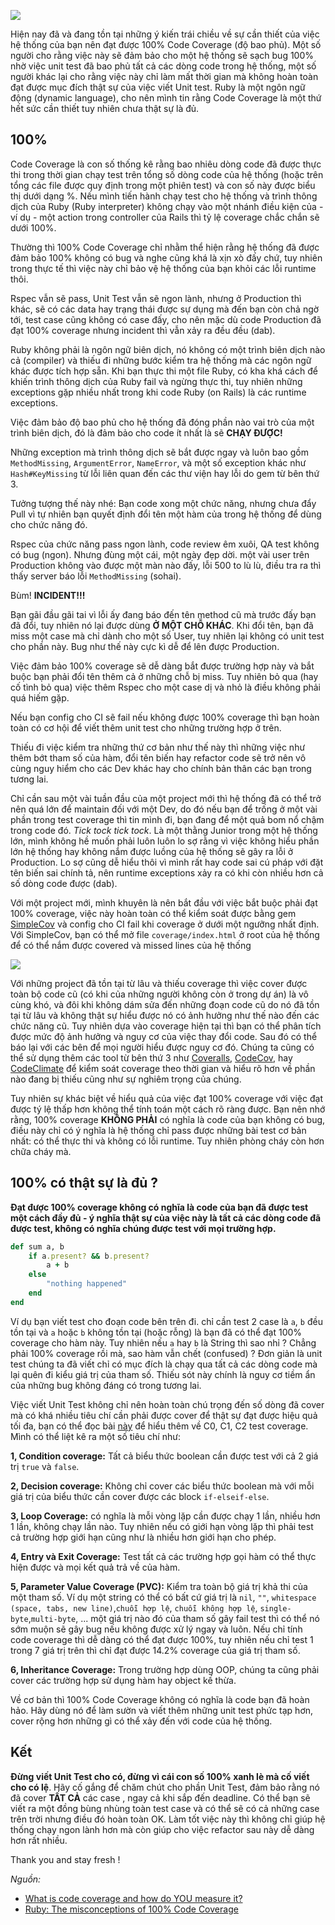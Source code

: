 ![](https://images.viblo.asia/44d13eac-21e6-48f7-9764-9eaf314bfa56.jpg)

Hiện nay đã và đang tồn tại những ý kiến trái chiều về sự cần thiết của việc hệ thống của bạn nên đạt được 100% Code Coverage (độ bao phủ). Một số người cho rằng việc này sẽ đảm bảo cho một hệ thống sẽ sạch bug 100% nhờ việc unit test đã bao phủ tất cả các dòng code trong hệ thống, một số người khác lại cho rằng việc này chỉ làm mất thời gian mà không hoàn toàn đạt được mục đích thật sự của việc viết Unit test. Ruby là một ngôn ngữ động (dynamic language), cho nên mình tin rằng  Code Coverage là một thứ hết sức cần thiết tuy nhiên chưa thật sự là đủ. 

## 100%

Code Coverage là con số thống kê rằng bao nhiêu dòng code đã được thực thi trong thời gian chạy test trên tổng số dòng code của hệ thống (hoặc trên tổng các file được quy định trong một phiên test) và con số này được biểu thị dưới dạng %. Nếu mình tiến hành chạy test cho hệ thống và trình thông dịch của Ruby (Ruby interpreter) không chạy vào một nhánh điều kiện của - ví dụ - một action trong controller của Rails thì tỷ lệ coverage chắc chắn sẽ dưới 100%.

Thường thì 100% Code Coverage chỉ nhằm thể hiện rằng hệ thống đã được đảm bảo 100% không có bug và nghe cũng khá là xịn xò đấy chứ, tuy nhiên trong thực tế thì việc này chỉ bảo vệ hệ thống của bạn khỏi các lỗi runtime thôi.

Rspec vẫn sẽ pass, Unit Test vẫn sẽ ngon lành, nhưng ở Production thì khác, sẽ có các data hay trạng thái được sự dụng mà đến bạn còn chả ngờ tới, test case cũng không có case đấy, cho nên mặc dù code Production đã đạt 100% coverage nhưng incident thì vẫn xảy ra đều đều (dab).

Ruby không phải là ngôn ngữ biên dịch, nó không có một trình biên dịch nào cả (compiler) và thiếu đi những bước kiểm tra hệ thống mà các ngôn ngữ khác được tích hợp sẵn. Khi bạn thực thi một file Ruby, có kha khá cách để khiến trình thông dịch của Ruby fail và ngừng thực thi, tuy nhiên những exceptions gặp nhiều nhất trong khi code Ruby (on Rails) là các runtime exceptions.

Việc đảm bảo độ bao phủ cho hệ thống đã đóng phần nào vai trò của một trình biên dịch, đó là đảm bảo cho code ít nhất là sẽ **CHẠY ĐƯỢC!** 

Những exception mà trình thông dịch sẽ bắt được ngay và luôn bao gồm `MethodMissing`, `ArgumentError`, `NameError`, và một số exception khác như  `Hash#KeyMissing` từ  lỗi liên quan đến các thư viện hay lỗi do gem từ bên thứ 3.

Tưởng tượng thế này nhé:  Bạn code xong một chức năng, nhưng chưa đẩy Pull vì tự nhiên bạn quyết định đổi tên một hàm của trong hệ thống để dùng cho chức năng đó.

Rspec của chức năng pass ngon lành, code review êm xuôi, QA test không có bug (ngon). Nhưng đùng một cái, một ngày đẹp dời. một vài user trên Production không vào được một màn nào đấy, lỗi 500 to lù lù, điều tra ra thì thấy server báo lỗi `MethodMissing` 
(sohai). 

Bùm! **INCIDENT!!!**

Bạn gãi đầu gãi tai vì lỗi ấy đang báo đến tên method cũ mà trước đấy bạn đã đổi, tuy nhiên nó lại được dùng **Ở MỘT CHỖ KHÁC**. Khi đổi tên, bạn đã miss một case mà chỉ dành cho một số User, tuy nhiên lại không có unit test cho phần này. Bug như thế này cực kì dễ để lên được Production.

 Việc đảm bảo 100% coverage sẽ dễ dàng bắt được trường hợp này và bắt buộc bạn phải đổi tên thêm cả ở những chỗ bị miss. Tuy nhiên bỏ qua (hay cố tình bỏ qua)  việc thêm Rspec cho một case dị và nhỏ là điều không phải quá hiếm gặp. 

Nếu bạn config cho CI sẽ fail nếu không được 100% coverage thì bạn hoàn toàn có cơ hội để viết thêm unit test cho những trường hợp ở trên.

Thiếu đi việc kiểm tra những thứ cơ bản như thế này thì những việc như thêm bớt tham số của hàm, đổi tên biến hay refactor code sẽ trở nên vô cùng nguy hiểm cho các Dev khác hay cho chính bản thân các bạn trong tương lai.

Chỉ cần sau một vài tuần đầu của một project mới thì hệ thống đã có thể trở nên quá lớn để maintain đối với một Dev, do đó nếu bạn để trống ở một vài phần trong test coverage thì tin mình đi, bạn đang để một quả bom nổ chậm trong code đó. *Tick tock tick tock*. Là một thằng Junior trong một hệ thống lớn, mình không hề muốn phải luôn luôn lo sợ rằng vì việc không hiểu phần lớn hệ thống hay không nắm được luồng của hệ thống sẽ gây ra lỗi ở Production. Lo sợ cũng dễ hiểu thôi vì mình rất hay code sai cú pháp với đặt tên biến sai chính tả, nên runtime exceptions xảy ra có khi còn nhiều hơn cả số dòng code được (dab).

Với một project mới, mình khuyên là nên bắt đầu với việc bắt buộc phải đạt 100% coverage, việc này hoàn toàn có thể kiểm soát được bằng gem [SimpleCov](https://github.com/colszowka/simplecov) và config cho CI fail khi coverage ở dưới một ngưỡng nhất định. Với SimpleCov, bạn có thể mở file `coverage/index.html` ở root của hệ thống để có thể nắm được covered và missed lines của hệ thống

![](https://images.viblo.asia/f8aeda31-079d-4e68-9765-c049510466a1.jpg)

Với những project đã tồn tại từ lâu và thiếu coverage thì việc cover được toàn bộ code cũ (có khi của những người không còn ở trong dự án) là vô cùng khó, và đôi khi không dám sửa đến những đoạn code cũ do nó đã tồn tại từ lâu và không thật sự hiểu được nó có ảnh hưởng như thế nào đến các chức năng cũ. Tuy nhiên dựa vào coverage hiện tại thì bạn có thể phân tích được mức độ ảnh hưởng và nguy cơ của việc thay đổi code. Sau đó có thể báo lại với các bên để mọi người hiểu được nguy cơ đó. Chúng ta cũng có thể sử dụng thêm các tool từ bên thứ 3 như [Coveralls](https://coveralls.io/), [CodeCov](https://codecov.io/), hay [CodeClimate](https://codeclimate.com) để kiểm soát coverage theo thời gian và hiểu rõ hơn về phần nào đang bị thiếu cũng như sự nghiêm trọng của chúng.

Tuy nhiên sự khác biệt về hiểu quả của việc đạt 100% coverage với việc đạt được tý lệ thấp hơn không thể tính toán một cách rõ ràng được. Bạn nên nhớ rằng, 100% coverage **KHÔNG PHẢI** có nghĩa là code của bạn không có bug, điều này chỉ có ý nghĩa là hệ thống chỉ pass được những bài test cơ bản nhất: có thể thực thi và không có lỗi runtime. Tuy nhiên phòng cháy còn hơn chữa cháy mà.

## 100% có thật sự là đủ ?

**Đạt được 100% coverage không có nghĩa là code của bạn đã được test một cách đầy đủ - ý nghĩa thật sự của việc này là tất cả các dòng code đã được test, không có nghĩa chúng được test với mọi trường hợp.**

```ruby
def sum a, b
    if a.present? && b.present?
        a + b
    else
        "nothing happened"
    end
end
```

Ví dụ bạn viết test cho đoạn code bên trên đi. chỉ cần test 2 case là `a`, `b` đều tồn tại và `a` hoặc `b` không tồn tại (hoặc rỗng) là bạn đã có thể đạt 100% coverage cho hàm này. Tuy nhiên nếu `a` hay `b` là String thì sao nhỉ ? Chẳng phải 100% coverage rồi mà, sao hàm vẫn chết (confused) ? Đơn giản là unit test chúng ta đã viết chỉ có mục đích là chạy qua tất cả các dòng code mà lại quên đi kiểu giá trị của tham số. Thiếu sót này chính là nguy cơ tiềm ẩn của những bug không đáng có trong tương lai. 

Việc viết Unit Test không chỉ nên hoàn toàn chú trọng đến số dòng đã cover mà có khá nhiều tiêu chí cần phải được cover để thật sự đạt được hiệu quả tối đa, bạn có thể đọc bài [này](https://viblo.asia/p/gioi-thieu-khai-niem-test-coverage-c0c1c2-ORNZqgyq50n) để hiểu thêm về C0, C1, C2 test coverage. Mình có thể liệt kê ra một số tiêu chí như:

**1, Condition coverage:** Tất cả biểu thức boolean cần được test với cả 2 giá trị `true` và `false`.

**2, Decision coverage:** Không chỉ cover các biểu thức boolean mà với mỗi giá trị của biểu thức cần cover được các block `if-elseif-else`.

**3, Loop Coverage:** có nghĩa là mỗi vòng lặp cần được chạy 1 lần, nhiều hơn 1 lần, không chạy lần nào. Tuy nhiên nếu có giới hạn vòng lặp thì phải test cả trường hợp giới hạn cũng như là nhiều hơn giới hạn cho phép.

**4, Entry và Exit Coverage:** Test tất cả các trường hợp gọi hàm có thể thực hiện được và mọi kết quả trả về của hàm.

**5, Parameter Value Coverage (PVC):** Kiểm tra toàn bộ giá trị khả thi của một tham số. Ví dụ một string có thể có bất cứ giá trị là `nil`, `""`, `whitespace (space, tabs, new line)`,`chuỗi hợp lệ`, `chuỗi không hợp lệ`, `single-byte`,`multi-byte`, ... một giá trị nào đó của tham số gây fail test thì có thể nó sớm muộn sẽ gây bug nếu không được xử lý ngay và luôn. Nếu chỉ tính code coverage thì dễ dàng có thể đạt được 100%, tuy nhiên nếu chỉ test 1 trong 7 giá trị trên thì chỉ đạt được 14.2% coverage của giá trị tham số.

**6, Inheritance Coverage:** Trong trường hợp dùng OOP, chúng ta cũng phải cover các trường hợp sử dụng hàm hay object kế thừa.

Về cơ bản thì 100% Code Coverage không có nghĩa là code bạn đã hoàn hảo. Hãy dùng nó để làm sườn và viết thêm những unit test phức tạp hơn, cover rộng hơn những gì có thể xảy đến với code của hệ thống.

## Kết

**Đừng viết Unit Test cho có, đừng vì cái con số 100% xanh lè mà cố viết cho có lệ**. Hãy cố gắng để chăm chút cho phần Unit Test, đảm bảo rằng nó đã cover **TẤT CẢ** các case , ngay cả khi sắp đến deadline. Có thể bạn sẽ viết ra một đồng bùng nhùng toàn test case và có thể sẽ có cả những case trên trời nhưng điều đó hoàn toàn OK. Làm tốt việc này thì không chỉ giúp hệ thống chạy ngon lành hơn mà còn giúp cho việc refactor sau này dễ dàng hơn rất nhiều.

Thank you and stay fresh !

*Nguồn:*  
* [What is code coverage and how do YOU measure it?](https://stackoverflow.com/questions/195008/what-is-code-coverage-and-how-do-you-measure-it#targetText=Code%20coverage%20is%20a%20measurement,tests%20against%20the%20instrumented%20product.)
* [Ruby: The misconceptions of 100% Code Coverage](https://www.codementor.io/theundefined/ruby-the-misconceptions-of-100-code-coverage-keituk3qc)
